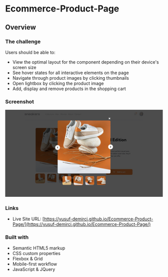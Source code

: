 # Ecommerce-Product-Page

## Overview

### The challenge

Users should be able to:

- View the optimal layout for the component depending on their device's screen size
- See hover states for all interactive elements on the page
- Navigate through product images by clicking thumbnails
- Open lightbox by clicking the product image
- Add, display and remove products in the shopping cart


### Screenshot

![./screenshot.png](./images/screenshot.png)

### Links

- Live Site URL: [https://yusuf-demirci.github.io/Ecommerce-Product-Page/](https://yusuf-demirci.github.io/Ecommerce-Product-Page/)

### Built with

- Semantic HTML5 markup
- CSS custom properties
- Flexbox & Grid
- Mobile-first workflow
- JavaScript & JQuery


